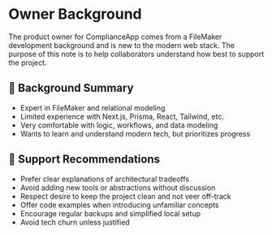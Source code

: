 # Owner Background

The product owner for ComplianceApp comes from a FileMaker development background and is new to the modern web stack. The purpose of this note is to help collaborators understand how best to support the project.

## 🧠 Background Summary

- Expert in FileMaker and relational modeling
- Limited experience with Next.js, Prisma, React, Tailwind, etc.
- Very comfortable with logic, workflows, and data modeling
- Wants to learn and understand modern tech, but prioritizes progress

## 🙏 Support Recommendations

- Prefer clear explanations of architectural tradeoffs
- Avoid adding new tools or abstractions without discussion
- Respect desire to keep the project clean and not veer off-track
- Offer code examples when introducing unfamiliar concepts
- Encourage regular backups and simplified local setup
- Avoid tech churn unless justified
